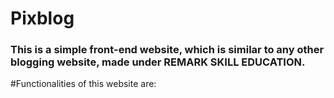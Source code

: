 # Pixblog
### **This is a simple front-end website, which is similar to any other blogging website, made under REMARK SKILL EDUCATION.**

#Functionalities of this website are:
